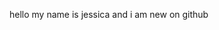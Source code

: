 hello my name is jessica and i am new on github

<!---
Jessica55-dev/Jessica55-dev is a ✨ special ✨ repository because its `README.md` (this file) appears on your GitHub profile.
You can click the Preview link to take a look at your changes.
--->
